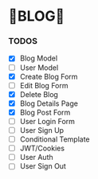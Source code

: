 # 📝BLOG📝

### TODOS
- [x] Blog Model
- [ ] User Model
- [x] Create Blog Form
- [ ] Edit Blog Form
- [x] Delete Blog
- [x] Blog Details Page
- [x] Blog Post Form
- [ ] User Login Form
- [ ] User Sign Up
- [ ] Conditional Template
- [ ] JWT/Cookies
- [ ] User Auth
- [ ] User Sign Out